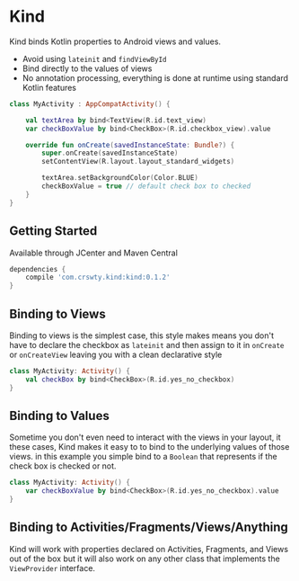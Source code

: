 # Kind

Kind binds Kotlin properties to Android views and values.
 
 * Avoid using `lateinit` and `findViewById`
 * Bind directly to the values of views
 * No annotation processing, everything is done at runtime using 
 standard Kotlin features

```kotlin
class MyActivity : AppCompatActivity() {

    val textArea by bind<TextView(R.id.text_view)
    var checkBoxValue by bind<CheckBox>(R.id.checkbox_view).value

    override fun onCreate(savedInstanceState: Bundle?) {
        super.onCreate(savedInstanceState)
        setContentView(R.layout.layout_standard_widgets)

        textArea.setBackgroundColor(Color.BLUE)
        checkBoxValue = true // default check box to checked
    }
}
```
## Getting Started

Available through JCenter and Maven Central
```groovy
dependencies {
    compile 'com.crswty.kind:kind:0.1.2'
}
```

## Binding to Views

Binding to views is the simplest case, this style makes means you don't
have to declare the checkbox as `lateinit` and then assign to it in 
`onCreate` or `onCreateView` leaving you with a clean declarative style

```kotlin
class MyActivity: Activity() {
    val checkBox by bind<CheckBox>(R.id.yes_no_checkbox)
}
```

## Binding to Values

Sometime you don't even need to interact with the views in your layout,
it these cases, Kind makes it easy to to bind to the underlying values of
those views. in this example you simple bind to a `Boolean` that represents
 if the check box is checked or not.


```kotlin
class MyActivity: Activity() {
    var checkBoxValue by bind<CheckBox>(R.id.yes_no_checkbox).value
}
```

## Binding to Activities/Fragments/Views/Anything

Kind will work with properties declared on Activities, Fragments, and Views 
 out of the box but it will also work on any other class that implements
 the `ViewProvider` interface.